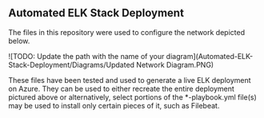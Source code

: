 ## Automated ELK Stack Deployment

The files in this repository were used to configure the network depicted below.

![TODO: Update the path with the name of your diagram](Automated-ELK-Stack-Deployment/Diagrams/Updated Network Diagram.PNG)

These files have been tested and used to generate a live ELK deployment on Azure. 
They can be used to either recreate the entire deployment pictured above or alternatively, 
select portions of the *-playbook.yml file(s) may be used to install only certain pieces of it, such as Filebeat.
